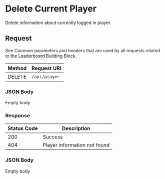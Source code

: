 # Delete Current Player

Delete information about currently logged in player.

## Request

See Common parameters and headers that are used by all requests related to the Leaderboard Building Block.

Method  | Request URI
------- | -----------
DELETE     | `/api/player`

### JSON Body

Empty body

### Response

| Status Code | Description |
|-------------|-------------|
|200|Success|
|404|Player information not found|

### JSON Body

Empty body